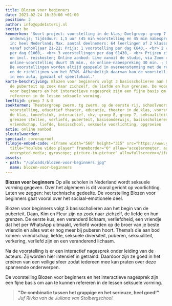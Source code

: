 ```yaml
---
title: Blozen voor beginners
date: 2021-02-24 16:30:00 +01:00
position: 2
author: info@opde1sterij.nl
sectie: bo
kenmerken: 'Soort project: voorstelling in de klas; Doelgroep: groep 7 & 8 ook speciaal
  onderwijs; Tijdsduur: 1,5 uur (45 min voorstelling en 45 min nabespreking); Aangeboden
  in: heel Nederland; Max. aantal deelnemers: 64 leerlingen of 2 klassen; Nieuw lesmateriaal:
  vanaf schooljaar 21-22; Prijs: 1 voorstelling per dag €640,- <br> 2 voorstellingen
  per dag €1060,- <br> 3 voorstellingen per dag €1430,- <br> Prijzen zijn excl. btw
  en incl. reiskosten; Online aanbod: Live vanuit de studio, via Zoom of Teams. De
  online-voorstelling duurt 35 min., de online-nabespreking 30 min. ; Coronaproof:
  De voorstellingen worden altijd gespeeld in overeenstemming met de recente corona-maatregelen
  en de richtlijnen van het RIVM. Afhankelijk daarvan kan de voorstelling plaatsvinden
  in een aula, gymzaal of speellokaal.'
korte-beschrijving: Blozen voor beginners volgt 3 basisscholieren aan het begin van
  de puberteit op zoek naar zichzelf, de liefde en hun grenzen. De voorstelling Blozen
  voor beginners en het interactieve nagesprek zijn een fijne basis om aan te kunnen
  refereren in de lessen seksuele vorming.
leeftijd: groep 7 & 8
zoektermen: Theatergroep zwerm, tg zwerm, op de eerste rij, schoolvoorstelling, educatieve
  voorstelling, educatief theater, educatie, theater in de klas, voorstellingen in
  de klas, toneelstuk, interactief, ckv, groep 8, groep 7, seksualiteit, grenzen,
  grenzen stellen, verliefd, puberteit, basisonderwijs, basisscholieren, puberen,
  vriendschap, liefde, basisschool, seksuele voorlichting, opgroeien
actie: online aanbod
sleutelwoorden: 
speciaal: coronaproof
filmpje-embed-code: <iframe width="560" height="315" src="https://www.youtube.com/embed/XDT23dEQFgA"
  title="YouTube video player" frameborder="0" allow="accelerometer; autoplay; clipboard-write;
  encrypted-media; gyroscope; picture-in-picture" allowfullscreen></iframe>
assets:
- path: "/uploads/blozen-voor-beginners.jpg"
  name: blozen-voor-beginners
---
```


**Blozen voor beginners** Op alle scholen in Nederland wordt seksuele vorming gegeven. Over het algemeen is dit vooral gericht op voorlichting. Laten we zeggen: het technische gedeelte. De voorstelling Blozen voor beginners gaat vooral over het sociaal-emotionele deel.

Blozen voor beginners volgt 3 basisscholieren aan het begin van de puberteit. Daan, Kim en Fleur zijn op zoek naar zichzelf, de liefde en hun grenzen. De eerste kus, een veranderd lichaam, verliefdheid, een vriendje dat het per WhatsApp uitmaakt, verliefd worden op de broer van je beste vriendin en alles wat er nog meer bij puberen hoort. Thema’s die aan bod komen: vriendschap, liefde, seksuele diversiteit, puberen, seksualiteit, verkering, verliefd zijn en een veranderend lichaam. 

Na de voorstelling is er een interactief nagesprek onder leiding van de acteurs. Zij worden hier intensief in getraind. Daardoor zijn ze goed in het creëren van een veilige sfeer zodat iedereen mee kan praten over deze spannende onderwerpen. 

De voorstelling Blozen voor beginners en het interactieve nagesprek zijn een fijne basis om aan te kunnen refereren in de lessen seksuele vorming. 

>**"De combinatie tussen het grappige en het serieuze, heel goed!"** *Juf Rivka van de Juliana van Stolbergschool.*
